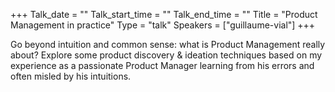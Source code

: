 +++
Talk_date = ""
Talk_start_time = ""
Talk_end_time = ""
Title = "Product Management in practice"
Type = "talk"
Speakers = ["guillaume-vial"]
+++

Go beyond intuition and common sense: what is Product Management really about? Explore some product discovery & ideation techniques based on my experience as a passionate Product Manager learning from his errors and often misled by his intuitions.
    